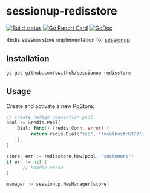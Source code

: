 # sessionup-redisstore

[![Build status](https://travis-ci.org/swithek/sessionup-redisstore.svg?branch=master)](https://travis-ci.org/swithek/sessionup-redisstore)
[![Go Report Card](https://goreportcard.com/badge/github.com/swithek/sessionup-redisstore)](https://goreportcard.com/report/github.com/swithek/sessionup-redisstore)
[![GoDoc](https://godoc.org/github.com/swithek/sessionup-redisstore?status.png)](https://godoc.org/github.com/swithek/sessionup-redisstore)

Redis session store implementation for [sessionup](https://github.com/swithek/sessionup)

## Installation
```
go get github.com/swithek/sessionup-redisstore
```

## Usage
Create and activate a new PgStore:
```go
// create redigo connection pool
pool := &redis.Pool{
    Dial: func() (redis.Conn, error) {
         return redis.Dial("tcp", "localhost:6379")
    },
}

store, err := redisstore.New(pool, "customers")
if err != nil {
      // handle error
}

manager := sessionup.NewManager(store)
```
